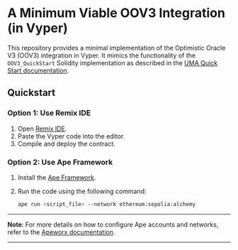 
# A Minimum Viable OOV3 Integration (in Vyper)

This repository provides a minimal implementation of the Optimistic Oracle V3 (OOV3) integration in Vyper. It mimics the functionality of the `OOV3_QuickStart` Solidity implementation as described in the [UMA Quick Start documentation](https://dev.to/mosesmuwawu/how-to-compile-deploy-and-interact-with-smart-contracts-using-apeworxape-and-vs-code-4hie).

## Quickstart

### Option 1: Use Remix IDE

1. Open [Remix IDE](https://remix.ethereum.org).
2. Paste the Vyper code into the editor.
3. Compile and deploy the contract.

### Option 2: Use Ape Framework

1. Install the [Ape Framework](https://docs.apeworx.io/ape/stable/userguides/accounts.html).
2. Run the code using the following command:

   ```bash
   ape run <script_file> --network ethereum:sepolia:alchemy
   ```

---

**Note**: For more details on how to configure Ape accounts and networks, refer to the [Apeworx documentation](https://docs.apeworx.io/ape/stable/userguides/accounts.html).

---

